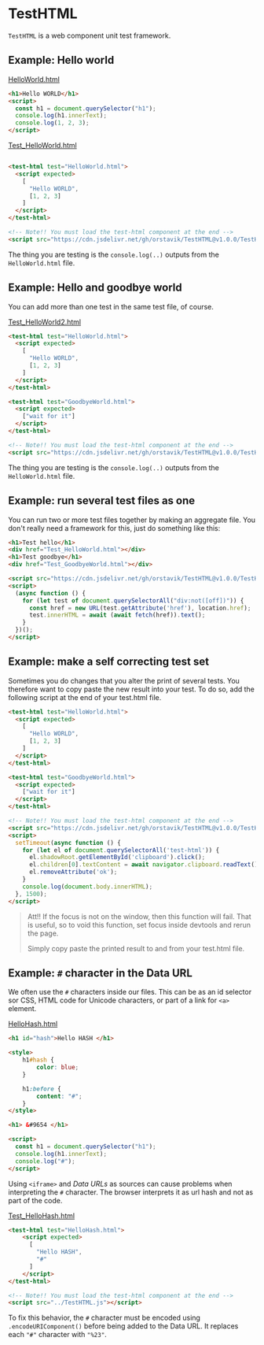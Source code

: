 # TestHTML

`TestHTML` is a web component unit test framework.

## Example: Hello world

[HelloWorld.html](demo/HelloWorld.html)

```html
<h1>Hello WORLD</h1>
<script>
  const h1 = document.querySelector("h1");
  console.log(h1.innerText);
  console.log(1, 2, 3);
</script>
```

[Test_HelloWorld.html](demo/Test_HelloWorld.html)

```html

<test-html test="HelloWorld.html">
  <script expected>
    [
      "Hello WORLD",
      [1, 2, 3]
    ]
  </script>
</test-html>

<!-- Note!! You must load the test-html component at the end -->
<script src="https://cdn.jsdelivr.net/gh/orstavik/TestHTML@v1.0.0/TestHTML.js"></script>
```

The thing you are testing is the `console.log(..)` outputs from the `HelloWorld.html` file.

## Example: Hello and goodbye world

You can add more than one test in the same test file, of course.

[Test_HelloWorld2.html](demo/Test_HelloWorld2.html)

```html
<test-html test="HelloWorld.html">
  <script expected>
    [
      "Hello WORLD",
      [1, 2, 3]
    ]
  </script>
</test-html>

<test-html test="GoodbyeWorld.html">
  <script expected>
    ["wait for it"]
  </script>
</test-html>

<!-- Note!! You must load the test-html component at the end -->
<script src="https://cdn.jsdelivr.net/gh/orstavik/TestHTML@v1.0.0/TestHTML.js"></script>
```

The thing you are testing is the `console.log(..)` outputs from the `HelloWorld.html` file.

## Example: run several test files as one

You can run two or more test files together by making an aggregate file. You don't really need a framework for this, just do something like this:

```html
<h1>Test hello</h1>
<div href="Test_HelloWorld.html"></div>
<h1>Test goodbye</h1>
<div href="Test_GoodbyeWorld.html"></div>

<script src="https://cdn.jsdelivr.net/gh/orstavik/TestHTML@v1.0.0/TestHTML.js"></script>
<script>
  (async function () {
    for (let test of document.querySelectorAll("div:not([off])")) {
      const href = new URL(test.getAttribute('href'), location.href);
      test.innerHTML = await (await fetch(href)).text();
    }
  })();
</script>
```

## Example: make a self correcting test set

Sometimes you do changes that you alter the print of several tests. You therefore want to copy paste the new result into your test. To do so, add the following script at the end of your test.html file. 

```html
<test-html test="HelloWorld.html">
  <script expected>
    [
      "Hello WORLD",
      [1, 2, 3]
    ]
  </script>
</test-html>

<test-html test="GoodbyeWorld.html">
  <script expected>
    ["wait for it"]
  </script>
</test-html>

<!-- Note!! You must load the test-html component at the end -->
<script src="https://cdn.jsdelivr.net/gh/orstavik/TestHTML@v1.0.0/TestHTML.js"></script>
<script>
  setTimeout(async function () {
    for (let el of document.querySelectorAll('test-html')) {
      el.shadowRoot.getElementById('clipboard').click();
      el.children[0].textContent = await navigator.clipboard.readText();
      el.removeAttribute('ok');
    }
    console.log(document.body.innerHTML);
  }, 1500);
</script>
```

> Att!! If the focus is not on the window, then this function will fail. That is useful, so to void this function, set focus inside devtools and rerun the page.
> 
> Simply copy paste the printed result to and from your test.html file. 


## Example:  `#` character in the Data URL

We often use the `#` characters inside our files. This can be as an id selector sor CSS, HTML code for Unicode characters, or part of a link for `<a>` element.
 
[HelloHash.html](demo/HelloHash.html)

```html
<h1 id="hash">Hello HASH </h1>

<style>
    h1#hash {
        color: blue;
    }

    h1:before {
        content: "#";
    }
</style>

<h1> &#9654 </h1>

<script>
  const h1 = document.querySelector("h1");
  console.log(h1.innerText);
  console.log("#");
</script>
```
 Using `<iframe>` and _Data URLs_ as sources can cause problems when interpreting the `#` character.  The browser interprets it as url hash and not as part of the code. 
 
[Test_HelloHash.html](demo/Test_HelloHash.html)

```html
<test-html test="HelloHash.html">
    <script expected>
      [
        "Hello HASH",
        "#"
      ]
    </script>
</test-html>

<!-- Note!! You must load the test-html component at the end -->
<script src="../TestHTML.js"></script>
```

 To fix this behavior, the `#` character must be encoded using `.encodeURIComponent()` before being added to the Data URL. It replaces each `"#"` character with `"%23"`.
